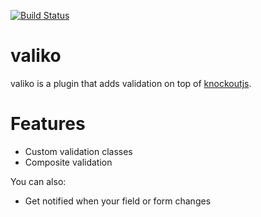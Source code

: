 [![Build Status](https://travis-ci.org/rogithub/valiko.svg?branch=master)](https://travis-ci.org/rogithub/valiko)

# valiko

valiko is a plugin that adds validation on top of [knockoutjs](http://knockoutjs.com/).

# Features

  - Custom validation classes
  - Composite validation


You can also:
  - Get notified when your field or form changes
